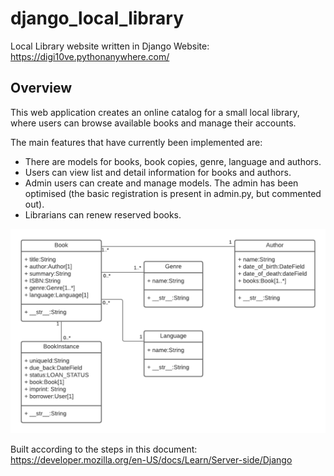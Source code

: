 # django_local_library
Local Library website written in Django
Website: https://digi10ve.pythonanywhere.com/

## Overview
This web application creates an online catalog for a small local library, where users can browse available books and manage their accounts.

The main features that have currently been implemented are:

- There are models for books, book copies, genre, language and authors.
- Users can view list and detail information for books and authors.
- Admin users can create and manage models. The admin has been optimised (the basic registration is present in admin.py, but commented out).
- Librarians can renew reserved books.

![Local Library Model](https://raw.githubusercontent.com/digi10ve/django_local_library/master/catalog/static/images/local_library_model_uml.png)

Built according to the steps in this document:
https://developer.mozilla.org/en-US/docs/Learn/Server-side/Django
